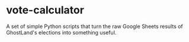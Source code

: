# vote-calculator
A set of simple Python scripts that turn the raw Google Sheets results of GhostLand's elections into something useful.
